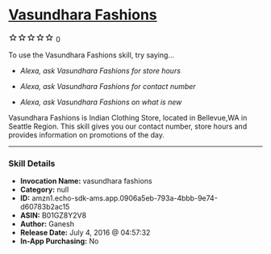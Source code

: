 # [Vasundhara Fashions](http://alexa.amazon.com/#skills/amzn1.echo-sdk-ams.app.0906a5eb-793a-4bbb-9e74-d60783b2ac15)
![0 stars](../../images/ic_star_border_black_18dp_1x.png)![0 stars](../../images/ic_star_border_black_18dp_1x.png)![0 stars](../../images/ic_star_border_black_18dp_1x.png)![0 stars](../../images/ic_star_border_black_18dp_1x.png)![0 stars](../../images/ic_star_border_black_18dp_1x.png) 0

To use the Vasundhara Fashions skill, try saying...

* *Alexa, ask Vasundhara Fashions for store hours*

* *Alexa, ask Vasundhara Fashions for contact number*

* *Alexa, ask Vasundhara Fashions on what is new*

Vasundhara Fashions is Indian Clothing Store, located in Bellevue,WA in Seattle Region. This skill gives you our contact number, store hours and provides information on promotions of the day.

***

### Skill Details

* **Invocation Name:** vasundhara fashions
* **Category:** null
* **ID:** amzn1.echo-sdk-ams.app.0906a5eb-793a-4bbb-9e74-d60783b2ac15
* **ASIN:** B01GZ8Y2V8
* **Author:** Ganesh
* **Release Date:** July 4, 2016 @ 04:57:32
* **In-App Purchasing:** No

